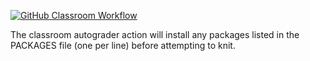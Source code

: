 [![GitHub Classroom Workflow](../../actions/workflows/classroom.yml/badge.svg)](../../actions/workflows/classroom.yml)

The classroom autograder action will install any packages listed in the PACKAGES file (one per line) before attempting to knit.
